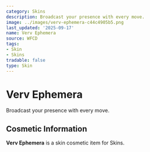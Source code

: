 ```yaml
---
category: Skins
description: Broadcast your presence with every move.
image: ../images/verv-ephemera-c44c4905b5.png
last_updated: '2025-09-17'
name: Verv Ephemera
source: WFCD
tags:
- Skin
- Skins
tradable: false
type: Skin
---
```


# Verv Ephemera

Broadcast your presence with every move.

## Cosmetic Information

**Verv Ephemera** is a skin cosmetic item for Skins.

